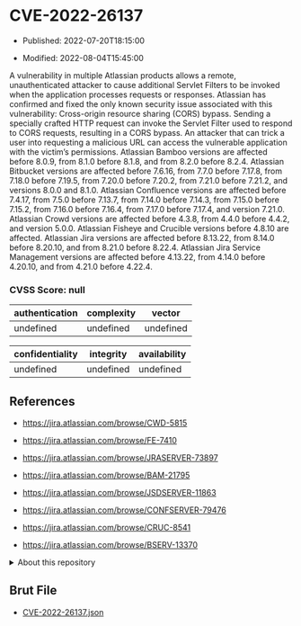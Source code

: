 # CVE-2022-26137

- Published: 2022-07-20T18:15:00

- Modified: 2022-08-04T15:45:00

A vulnerability in multiple Atlassian products allows a remote, unauthenticated attacker to cause additional Servlet Filters to be invoked when the application processes requests or responses. Atlassian has confirmed and fixed the only known security issue associated with this vulnerability: Cross-origin resource sharing (CORS) bypass. Sending a specially crafted HTTP request can invoke the Servlet Filter used to respond to CORS requests, resulting in a CORS bypass. An attacker that can trick a user into requesting a malicious URL can access the vulnerable application with the victim’s permissions. Atlassian Bamboo versions are affected before 8.0.9, from 8.1.0 before 8.1.8, and from 8.2.0 before 8.2.4. Atlassian Bitbucket versions are affected before 7.6.16, from 7.7.0 before 7.17.8, from 7.18.0 before 7.19.5, from 7.20.0 before 7.20.2, from 7.21.0 before 7.21.2, and versions 8.0.0 and 8.1.0. Atlassian Confluence versions are affected before 7.4.17, from 7.5.0 before 7.13.7, from 7.14.0 before 7.14.3, from 7.15.0 before 7.15.2, from 7.16.0 before 7.16.4, from 7.17.0 before 7.17.4, and version 7.21.0. Atlassian Crowd versions are affected before 4.3.8, from 4.4.0 before 4.4.2, and version 5.0.0. Atlassian Fisheye and Crucible versions before 4.8.10 are affected. Atlassian Jira versions are affected before 8.13.22, from 8.14.0 before 8.20.10, and from 8.21.0 before 8.22.4. Atlassian Jira Service Management versions are affected before 4.13.22, from 4.14.0 before 4.20.10, and from 4.21.0 before 4.22.4.

### CVSS Score: **null**

| authentication | complexity | vector |
| --- | --- | --- |
| undefined | undefined | undefined |

| confidentiality | integrity | availability |
| --- | --- | --- |
| undefined | undefined | undefined |

## References

* https://jira.atlassian.com/browse/CWD-5815

* https://jira.atlassian.com/browse/FE-7410

* https://jira.atlassian.com/browse/JRASERVER-73897

* https://jira.atlassian.com/browse/BAM-21795

* https://jira.atlassian.com/browse/JSDSERVER-11863

* https://jira.atlassian.com/browse/CONFSERVER-79476

* https://jira.atlassian.com/browse/CRUC-8541

* https://jira.atlassian.com/browse/BSERV-13370

<details>
<summary>About this repository</summary> 

  This repository is part of the project [Live Hack CVE](https://github.com/Live-Hack-CVE). Main website can be found [www.live-hack.org](https://www.live-hack.org) 
  
  Made by [Sn0wAlice](https://github.com/Sn0wAlice) for the people that care about security and need to have a feed of the latest CVEs. Hope you enjoy it, don't forget to star the repo and follow me on [Twitter](https://twitter.com/Sn0wAlice) and [Github](https://github.com/Sn0wAlice). And that is my [personnal website](https://www.alice-snow.me/)

  - [Home Page](https://github.com/Live-Hack-CVE)
  - [Framework](https://github.com/Live-Hack-CVE/cve-framework)
  - [CVE database](https://github.com/Live-Hack-CVE/full_database)
  - [Changelog](https://github.com/Live-Hack-CVE/Changelog)
</details>

## Brut File

* [CVE-2022-26137.json](https://raw.githubusercontent.com/Live-Hack-CVE/full_database/main/cves/2022/CVE-2022-26137.json)

